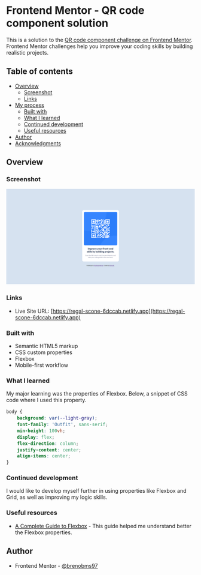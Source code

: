 # Frontend Mentor - QR code component solution

This is a solution to the [QR code component challenge on Frontend Mentor](https://www.frontendmentor.io/challenges/qr-code-component-iux_sIO_H). Frontend Mentor challenges help you improve your coding skills by building realistic projects. 

## Table of contents

- [Overview](#overview)
  - [Screenshot](#screenshot)
  - [Links](#links)
- [My process](#my-process)
  - [Built with](#built-with)
  - [What I learned](#what-i-learned)
  - [Continued development](#continued-development)
  - [Useful resources](#useful-resources)
- [Author](#author)
- [Acknowledgments](#acknowledgments)


## Overview

### Screenshot
![](qrcode-screenshot.png)

### Links
- Live Site URL: [https://regal-scone-6dccab.netlify.app](https://regal-scone-6dccab.netlify.app)

### Built with

- Semantic HTML5 markup
- CSS custom properties
- Flexbox
- Mobile-first workflow

### What I learned
My major learning was the properties of Flexbox. Below, a snippet of CSS code where I used this property.
 
```css
body {
    background: var(--light-gray);
    font-family: 'Outfit', sans-serif;
    min-height: 100vh;
    display: flex;
    flex-direction: column;
    justify-content: center;
    align-items: center;
}
```

### Continued development
I would like to develop myself further in using properties like Flexbox and Grid, as well as improving my logic skills.

### Useful resources
- [A Complete Guide to Flexbox](https://css-tricks.com/snippets/css/a-guide-to-flexbox/) - This guide helped me understand better the Flexbox properties.

## Author
- Frontend Mentor - [@brenobms97](https://www.frontendmentor.io/profile/brenobms97)

